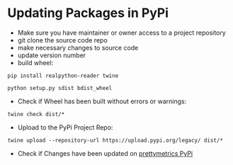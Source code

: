 # Updating Packages in PyPi

- Make sure you have maintainer or owner access to a project repository
- git clone the source code repo
- make necessary changes to source code
- update version number
- build wheel:

```
pip install realpython-reader twine

python setup.py sdist bdist_wheel
```

- Check if Wheel has been built without errors or warnings:

```
twine check dist/*
```

- Upload to the PyPi Project Repo:

```
twine upload --repository-url https://upload.pypi.org/legacy/ dist/*
```

- Check if Changes have been updated on [prettymetrics PyPi](https://pypi.org/project/prettymetrics/)